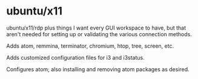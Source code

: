 # ubuntu/x11

ubuntu/x11/rdp plus things I want every GUI workspace to have, but that aren't needed for setting up or validating the various connection methods.

Adds atom, remmina, terminator, chromium, htop, tree, screen, etc.

Adds customized configuration files for i3 and i3status.

Configures atom; also installing and removing atom packages as desired.